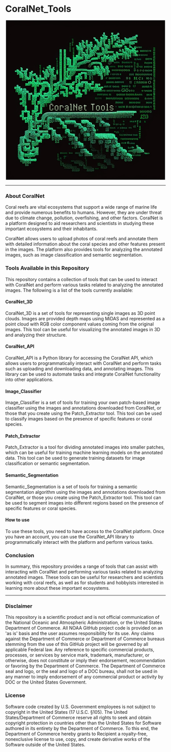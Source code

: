 # CoralNet_Tools  


<p align="center">
  <img src="./Figures/CoralNet_Tools_Logo.png" alt="CoralNet_Tools_Logo">
</p>

---

### About CoralNet
Coral reefs are vital ecosystems that support a wide range of marine life and provide numerous benefits to humans. However, they are under threat due to climate change, pollution, overfishing, and other factors. CoralNet is a platform designed to aid researchers and scientists in studying these important ecosystems and their inhabitants.

CoralNet allows users to upload photos of coral reefs and annotate them with detailed information about the coral species and other features present in the images. The platform also provides tools for analyzing the annotated images, such as image classification and semantic segmentation.

### Tools Available in this Repository
This repository contains a collection of tools that can be used to interact with CoralNet and perform various tasks related to analyzing the annotated images. The following is a list of the tools currently available:

#### CoralNet_3D
CoralNet_3D is a set of tools for representing single images as 3D point clouds. Images are provided depth maps using MiDAS and represented as a point cloud with RGB color component values coming from the original images. This tool can be useful for visualizing the annotated images in 3D and analyzing their structure.

#### CoralNet_API
CoralNet_API is a Python library for accessing the CoralNet API, which allows users to programmatically interact with CoralNet and perform tasks such as uploading and downloading data, and annotating images. This library can be used to automate tasks and integrate CoralNet functionality into other applications.

#### Image_Classifier
Image_Classifier is a set of tools for training your own patch-based image classifier using the images and annotations downloaded from CoralNet, or those that you create using the Patch_Extractor tool. This tool can be used to classify images based on the presence of specific features or coral species.

#### Patch_Extractor
Patch_Extractor is a tool for dividing annotated images into smaller patches, which can be useful for training machine learning models on the annotated data. This tool can be used to generate training datasets for image classification or semantic segmentation.

#### Semantic_Segmentation
Semantic_Segmentation is a set of tools for training a semantic segmentation algorithm using the images and annotations downloaded from CoralNet, or those you create using the Patch_Extractor tool. This tool can be used to segment images into different regions based on the presence of specific features or coral species.

#### How to use
To use these tools, you need to have access to the CoralNet platform. Once you have an account, you can use the CoralNet_API library to programmatically interact with the platform and perform various tasks.

### Conclusion
In summary, this repository provides a range of tools that can assist with interacting with CoralNet and performing various tasks related to analyzing annotated images. These tools can be useful for researchers and scientists working with coral reefs, as well as for students and hobbyists interested in learning more about these important ecosystems.

---

### Disclaimer

This repository is a scientific product and is not official communication of the National Oceanic and Atmospheric Administration, or the United States Department of Commerce. All NOAA GitHub project code is provided on an 'as is' basis and the user assumes responsibility for its use. Any claims against the Department of Commerce or Department of Commerce bureaus stemming from the use of this GitHub project will be governed by all applicable Federal law. Any reference to specific commercial products, processes, or services by service mark, trademark, manufacturer, or otherwise, does not constitute or imply their endorsement, recommendation or favoring by the Department of Commerce. The Department of Commerce seal and logo, or the seal and logo of a DOC bureau, shall not be used in any manner to imply endorsement of any commercial product or activity by DOC or the United States Government.


### License 

Software code created by U.S. Government employees is not subject to copyright in the United States (17 U.S.C. §105). The United States/Department of Commerce reserve all rights to seek and obtain copyright protection in countries other than the United States for Software authored in its entirety by the Department of Commerce. To this end, the Department of Commerce hereby grants to Recipient a royalty-free, nonexclusive license to use, copy, and create derivative works of the Software outside of the United States.
